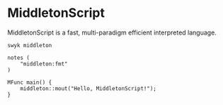 # MiddletonScript

MiddletonScript is a fast, multi-paradigm efficient interpreted language.

```middle
swyk middleton

notes (
    "middleton:fmt"
)

MFunc main() {
    middleton::mout("Hello, MiddletonScript!");
}
```

